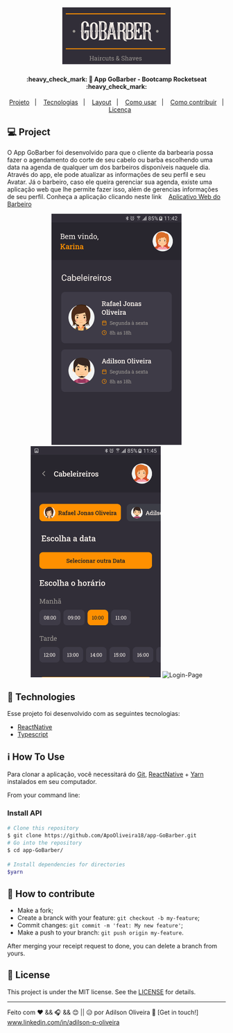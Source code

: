 <h1 align="center">
    <img alt="BeTheHero" title="#Logo" src="src/assets/lg.png" width="250px" />
</h1>

<h4 align="center"> 
	:heavy_check_mark: 🚀 App GoBarber - Bootcamp Rocketseat :heavy_check_mark:
</h4>

<p align="center">
  <a href="#-project">Projeto</a>&nbsp;&nbsp;&nbsp;|&nbsp;&nbsp;&nbsp;
  <a href="#rocket-Technologies">Tecnologias</a>&nbsp;&nbsp;&nbsp;|&nbsp;&nbsp;&nbsp;
  <a href="#-layout">Layout</a>&nbsp;&nbsp;&nbsp;|&nbsp;&nbsp;&nbsp;
  <a href="#-how-to-use">Como usar</a>&nbsp;&nbsp;&nbsp;|&nbsp;&nbsp;&nbsp;
  <a href="#-how-to-contribute">Como contribuir</a>&nbsp;&nbsp;&nbsp;|&nbsp;&nbsp;&nbsp;
  <a href="#memo-license">Licença</a>
</p>

## 💻 Project

<p>O App GoBarber foi desenvolvido para que o cliente da barbearia possa fazer o agendamento do corte de seu cabelo ou barba escolhendo uma data na agenda de qualquer um dos barbeiros disponíveis naquele dia. Através do app, ele pode atualizar as informações de seu perfil e seu Avatar. Já o barbeiro, caso ele queira gerenciar sua agenda, existe uma aplicação web que lhe permite fazer isso, além de gerencias informações de seu perfil. Conheça a aplicação clicando neste link &nbsp;&nbsp; <a href="#">Aplicativo Web do Barbeiro</a>   </p>

<p align="center">    
  <img alt="Login-Page" title="Login-Page" src="src/assets/int1.png" width="300px" />
  <img alt="Login-Page" title="Login-Page" src="src/assets/int2.png" width="300px" />
   <img alt="Login-Page" title="Login-Page" src="src/assets/test.png" width="350px" />
 </p>


## :rocket: Technologies

Esse projeto foi desenvolvido com as seguintes tecnologias:

- [ReactNative](https://reactnative.dev/) 
- [Typescript](https://www.typescriptlang.org/docs/home.html)

## :information_source: How To Use

Para clonar a aplicação, você necessitará do [Git](https://git-scm.com), [ReactNative][reactnative] + [Yarn][yarn] instalados em seu computador.

From your command line:

### Install API
```bash
# Clone this repository
$ git clone https://github.com/ApoOliveira18/app-GoBarber.git
# Go into the repository
$ cd app-GoBarber/

# Install dependencies for directories
$yarn

```

## 🤔 How to contribute

- Make a fork;
- Create a branck with your feature: `git checkout -b my-feature`;
- Commit changes: `git commit -m 'feat: My new feature'`;
- Make a push to your branch: `git push origin my-feature`.

After merging your receipt request to done, you can delete a branch from yours.

## :memo: License

This project is under the MIT license. See the [LICENSE](LICENSE.md) for details.

---

Feito com ♥ && 🎧 && 😊 || 😥 
 por Adilson Oliveira :wave: [Get in touch!] www.linkedin.com/in/adilson-p-oliveira

[nodejs]: https://nodejs.org/
[yarn]: https://yarnpkg.com/
[vc]: https://code.visualstudio.com/
[vceditconfig]: https://marketplace.visualstudio.com/items?itemName=EditorConfig.EditorConfig
[vceslint]: https://marketplace.visualstudio.com/items?itemName=dbaeumer.vscode-eslint
[prettier]: https://marketplace.visualstudio.com/items?itemName=esbenp.prettier-vscode
[reactnative]: https://reactnative.dev/
[typescript]: https://www.typescriptlang.org/docs/home.html




